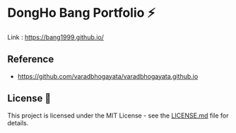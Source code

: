 # DongHo Bang Portfolio ⚡️ 
Link : https://bang1999.github.io/


## Reference
- https://github.com/varadbhogayata/varadbhogayata.github.io

## License 📄
This project is licensed under the MIT License - see the [LICENSE.md](./LICENSE) file for details.
